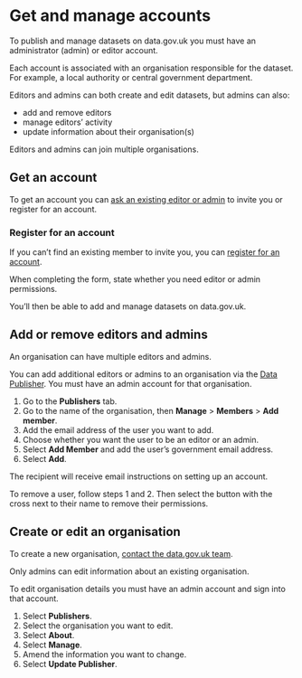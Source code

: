 # Get and manage accounts

To publish and manage datasets on data.gov.uk you must have an administrator (admin) or editor account.

Each account is associated with an organisation responsible for the dataset. For example, a local authority or central government department.

Editors and admins can both create and edit datasets, but admins can also:

* add and remove editors
* manage editors’ activity
* update information about their organisation(s)

Editors and admins can join multiple organisations.

## Get an account

To get an account you can [ask an existing editor or admin](xxx) to invite you or register for an account.

### Register for an account

If you can’t find an existing member to invite you, you can [register for an account](https://data.gov.uk/support).

When completing the form, state whether you need editor or admin permissions.

You’ll then be able to add and manage datasets on data.gov.uk.

## Add or remove editors and admins

An organisation can have multiple editors and admins.

You can add additional editors or admins to an organisation via the [Data Publisher](https://ckan.publishing.service.gov.uk/). You must have an admin account for that organisation.

1. Go to the **Publishers** tab.
1. Go to the name of the organisation, then **Manage** > **Members** > **Add member**.
1. Add the email address of the user you want to add.
1. Choose whether you want the user to be an editor or an admin.
1. Select **Add Member** and add the user’s government email address.
1. Select **Add**.

The recipient will receive email instructions on setting up an account.

To remove a user, follow steps 1 and 2. Then select the button with the cross next to their name to remove their permissions.

## Create or edit an organisation

To create a new organisation, [contact the data.gov.uk team](https://data.gov.uk/support).  

Only admins can edit information about an existing organisation.

To edit organisation details you must have an admin account and sign into that account.

1. Select **Publishers**.
1. Select the organisation you want to edit.
1. Select **About**.
1. Select **Manage**.
1. Amend the information you want to change.
1. Select **Update Publisher**.
